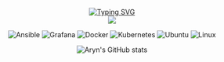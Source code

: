 
<div align="center">

<p align="center">

[![Typing SVG](https://readme-typing-svg.demolab.com/?font=Fira+Code&duration=5000&pause=1000&color=C211DE&repeat=false&width=2000&lines=DevOps+Bash+scripting+leveraging+,+AWS+,+Golang+,+Docker+and+Kubernetes+to+optimize+workflow+and+accelerate+project+delivery+%F0%9F%9A%80)](https://git.io/typing-svg)
  <br><image src=naruto.gif>
  </p>
  </div>
<div align="center">



![Ansible](https://img.shields.io/badge/-Ansible-000?&logo=Ansible)
![Grafana](https://img.shields.io/badge/-Grafana-000?&logo=Grafana)
![Docker](https://img.shields.io/badge/-Docker-000?&logo=Docker)
![Kubernetes](https://img.shields.io/badge/-Kubernetes-000?&logo=Kubernetes)
![Ubuntu](https://img.shields.io/badge/-Ubuntu-000?&logo=ubuntu)
![Linux](https://img.shields.io/badge/-linux-000?&logo=linux)




![Aryn's GitHub stats](https://github-readme-stats.vercel.app/api?username=arynishere&show_icons=true&theme=cobalt)
